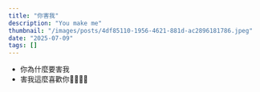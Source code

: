 ```yaml
---
title: "你害我"
description: "You make me"
thumbnail: "/images/posts/4df85110-1956-4621-881d-ac2896181786.jpeg"
date: "2025-07-09"
tags: []
---
```

- 你為什麼要害我
- 害我這麼喜歡你🤬🤬😭😭
